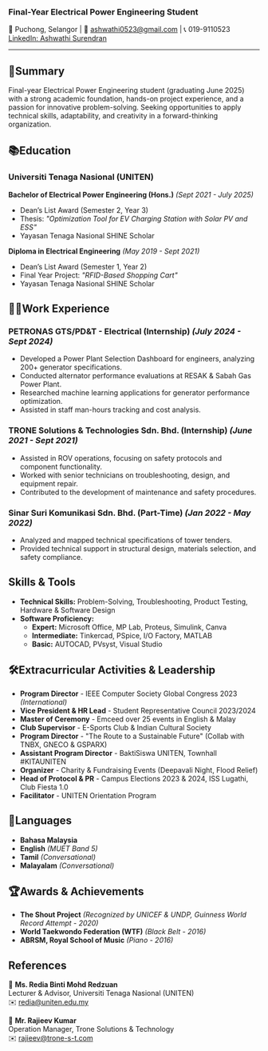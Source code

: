 ### **Final-Year Electrical Power Engineering Student**  
📍 Puchong, Selangor | 📧 ashwathi0523@gmail.com | 📞 019-9110523  
[LinkedIn: Ashwathi Surendran](https://www.linkedin.com/in/ashwathisurendran/)  

---

## 🚀**Summary**  

Final-year Electrical Power Engineering student (graduating June 2025) with a strong academic foundation, hands-on project experience, and a passion for innovative problem-solving. Seeking opportunities to apply technical skills, adaptability, and creativity in a forward-thinking organization.  


## 📚**Education**  
### **Universiti Tenaga Nasional (UNITEN)**  
**Bachelor of Electrical Power Engineering (Hons.)** *(Sept 2021 - July 2025)*  
- Dean’s List Award (Semester 2, Year 3)  
- Thesis: *"Optimization Tool for EV Charging Station with Solar PV and ESS"*  
- Yayasan Tenaga Nasional SHINE Scholar  

**Diploma in Electrical Engineering** *(May 2019 - Sept 2021)*  
- Dean’s List Award (Semester 1, Year 2)  
- Final Year Project: *"RFID-Based Shopping Cart"*  
- Yayasan Tenaga Nasional SHINE Scholar  


## 👩‍💻**Work Experience**  
### **PETRONAS GTS/PD&T - Electrical (Internship)** *(July 2024 - Sept 2024)*  
- Developed a Power Plant Selection Dashboard for engineers, analyzing 200+ generator specifications.  
- Conducted alternator performance evaluations at RESAK & Sabah Gas Power Plant.  
- Researched machine learning applications for generator performance optimization.  
- Assisted in staff man-hours tracking and cost analysis.  

### **TRONE Solutions & Technologies Sdn. Bhd. (Internship)** *(June 2021 - Sept 2021)*  
- Assisted in ROV operations, focusing on safety protocols and component functionality.  
- Worked with senior technicians on troubleshooting, design, and equipment repair.  
- Contributed to the development of maintenance and safety procedures.  

### **Sinar Suri Komunikasi Sdn. Bhd. (Part-Time)** *(Jan 2022 - May 2022)*  
- Analyzed and mapped technical specifications of tower tenders.  
- Provided technical support in structural design, materials selection, and safety compliance.  


## **Skills & Tools**  
- **Technical Skills:** Problem-Solving, Troubleshooting, Product Testing, Hardware & Software Design  
- **Software Proficiency:**  
  - **Expert:** Microsoft Office, MP Lab, Proteus, Simulink, Canva  
  - **Intermediate:** Tinkercad, PSpice, I/O Factory, MATLAB  
  - **Basic:** AUTOCAD, PVsyst, Visual Studio  


## 🛠**Extracurricular Activities & Leadership**  
- **Program Director** - IEEE Computer Society Global Congress 2023 *(International)*  
- **Vice President & HR Lead** - Student Representative Council 2023/2024  
- **Master of Ceremony** - Emceed over 25 events in English & Malay  
- **Club Supervisor** - E-Sports Club & Indian Cultural Society  
- **Program Director** - "The Route to a Sustainable Future" (Collab with TNBX, GNECO & GSPARX)  
- **Assistant Program Director** - BaktiSiswa UNITEN, Townhall #KITAUNITEN  
- **Organizer** - Charity & Fundraising Events (Deepavali Night, Flood Relief)  
- **Head of Protocol & PR** - Campus Elections 2023 & 2024, ISS Lugathi, Club Fiesta 1.0  
- **Facilitator** - UNITEN Orientation Program  


## 🎤**Languages**  
- **Bahasa Malaysia**  
- **English** *(MUET Band 5)*  
- **Tamil** *(Conversational)*  
- **Malayalam** *(Conversational)*  


## 🏆**Awards & Achievements**  
- **The Shout Project** *(Recognized by UNICEF & UNDP, Guinness World Record Attempt - 2020)*  
- **World Taekwondo Federation (WTF)** *(Black Belt - 2016)*  
- **ABRSM, Royal School of Music** *(Piano - 2016)*  


## **References**  
📌 **Ms. Redia Binti Mohd Redzuan**  
Lecturer & Advisor, Universiti Tenaga Nasional (UNITEN)  
✉️ redia@uniten.edu.my  

📌 **Mr. Rajieev Kumar**  
Operation Manager, Trone Solutions & Technology  
✉️ rajieev@trone-s-t.com  


